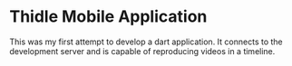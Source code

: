 # Thidle Mobile Application

This was my first attempt to develop a dart application. It connects to the development server and is capable of reproducing videos in a timeline.

